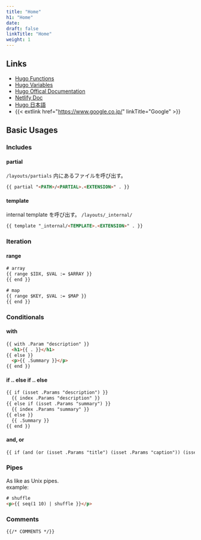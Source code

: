 ```yaml
---
title: "Home"
h1: "Home"
date: 
draft: false
linkTitle: "Home"
weight: 1
---
```


## Links
- [Hugo Functions][hugoFunc]
- [Hugo Variables][hugoVar]
- [Hugo Offical Documentation][HugoOfficalDoc]
- [Netlify Doc][netlify]
- [Hugo 日本語][HugoJaDoc]
- {{< extlink href="https://www.google.co.jp/" linkTitle="Google" >}}

[hugoFunc]: https://gohugo.io/functions/
[hugoVar]: https://gohugo.io/variables/
[netlify]: https://learn.netlify.com/en/basics/
[HugoOfficalDoc]: https://gohugo.io/documentation/
[HugoJADoc]: https://note.yuuniworks.com/study/hugo.html


## Basic Usages

### Includes
#### partial
`/layouts/partials` 内にあるファイルを呼び出す。
```html
{{ partial "<PATH>/<PARTIAL>.<EXTENSION>" . }}
```

#### template
internal template を呼び出す。
`/layouts/_internal/`
```html
{{ template "_internal/<TEMPLATE>.<EXTENSION>" . }}
```

### Iteration
#### range
```html
# array
{{ range $IDX, $VAL := $ARRAY }}
{{ end }}

# map
{{ range $KEY, $VAL := $MAP }}
{{ end }}
```

### Conditionals
#### with
```html
{{ with .Param "description" }}
  <h1>{{ . }}</h1>
{{ else }}
  <p>{{ .Summary }}</p>
{{ end }}
```

#### if .. else if .. else
```html
{{ if (isset .Params "description") }}
  {{ index .Params "description" }}
{{ else if (isset .Params "summary") }}
  {{ index .Params "summary" }}
{{ else }}
  {{ .Summary }}
{{ end }}
```

#### and, or
```html
{{ if (and (or (isset .Params "title") (isset .Params "caption")) (isset .Params "attr")) }}
```

### Pipes
As like as Unix pipes.  
example:
```html
# shuffle
<p>{{ seq(1 10) | shuffle }}</p>
```

### Comments
```html
{{/* COMMENTS */}}
```
